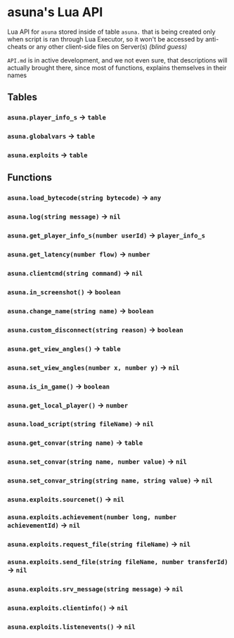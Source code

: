 # asuna's Lua API
Lua API for `asuna` stored inside of table `asuna.` that is being created only when script is ran through Lua Executor, so it won't be accessed by anti-cheats or any other client-side files on Server(s) *(blind guess)*

`API.md` is in active development, and we not even sure, that descriptions will actually brought there, since most of functions, explains themselves in their names

## Tables
### `asuna.player_info_s` -> `table`
### `asuna.globalvars` -> `table`
### `asuna.exploits` -> `table`

## Functions
### `asuna.load_bytecode(string bytecode)` -> `any`
### `asuna.log(string message)` -> `nil`
### `asuna.get_player_info_s(number userId)` -> `player_info_s`
### `asuna.get_latency(number flow)` -> `number`
### `asuna.clientcmd(string command)` -> `nil`
### `asuna.in_screenshot()` -> `boolean`
### `asuna.change_name(string name)` -> `boolean`
### `asuna.custom_disconnect(string reason)` -> `boolean`
### `asuna.get_view_angles()` -> `table`
### `asuna.set_view_angles(number x, number y)` -> `nil`
### `asuna.is_in_game()` -> `boolean`
### `asuna.get_local_player()` -> `number`
### `asuna.load_script(string fileName)` -> `nil`
### `asuna.get_convar(string name)` -> `table`
### `asuna.set_convar(string name, number value)` -> `nil`
### `asuna.set_convar_string(string name, string value)` -> `nil`
### `asuna.exploits.sourcenet()` -> `nil`
### `asuna.exploits.achievement(number long, number achievementId)` -> `nil`
### `asuna.exploits.request_file(string fileName)` -> `nil`
### `asuna.exploits.send_file(string fileName, number transferId)` -> `nil`
### `asuna.exploits.srv_message(string message)` -> `nil`
### `asuna.exploits.clientinfo()` -> `nil`
### `asuna.exploits.listenevents()` -> `nil`